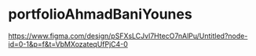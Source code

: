 # portfolioAhmadBaniYounes

https://www.figma.com/design/pSFXsLCJvl7HtecO7nAlPu/Untitled?node-id=0-1&p=f&t=VbMXozateqUfPjC4-0

